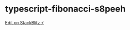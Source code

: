 # typescript-fibonacci-s8peeh

[Edit on StackBlitz ⚡️](https://stackblitz.com/edit/typescript-fibonacci-s8peeh)